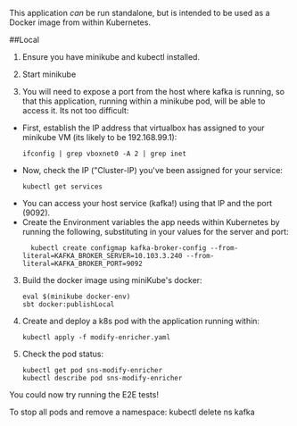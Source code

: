 This application *can* be run standalone, but is intended to be used as a Docker image from within Kubernetes.

##Local

1) Ensure you have minikube and kubectl installed.
2) Start minikube

3) You will need to expose a port from the host where kafka is running, so that
this application, running within a minikube pod, will be able to access it.
Its not too difficult:
  - First, establish the IP address that virtualbox has assigned to 
your minikube VM (its likely to be 192.168.99.1):
    ```
    ifconfig | grep vboxnet0 -A 2 | grep inet
    ```
  - Now, check the IP ("Cluster-IP) you've been assigned for your service:
      ```
      kubectl get services
      ```
  - You can access your host service (kafka!) using that IP and the port (9092).
  - Create the Environment variables the app needs within Kubernetes by running the following, substituting in your values for the server and port:
      ```
        kubectl create configmap kafka-broker-config --from-literal=KAFKA_BROKER_SERVER=10.103.3.240 --from-literal=KAFKA_BROKER_PORT=9092
      ```  
3) Build the docker image using miniKube's docker:
    ```
    eval $(minikube docker-env)
    sbt docker:publishLocal
    ```
4) Create and deploy a k8s pod with the application running within:
    ```
    kubectl apply -f modify-enricher.yaml
    ```
5) Check the pod status:
    ```
    kubectl get pod sns-modify-enricher
    kubectl describe pod sns-modify-enricher
    ```

You could now try running the E2E tests!


To stop all pods and remove a namespace:
kubectl delete ns kafka






